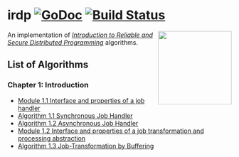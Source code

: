# irdp [![GoDoc](https://godoc.org/github.com/armen/irdp?status.png)](https://godoc.org/github.com/armen/irdp) [![Build Status](https://travis-ci.org/armen/irdp.svg?branch=master)](https://travis-ci.org/armen/irdp)

<img width="165" src="http://www.distributedprogramming.net/images/cover-5.png" align="right">

An implementation of [*Introduction to Reliable and Secure Distributed Programming*][irdp] algorithms.

## List of Algorithms

### Chapter 1: Introduction
- [Module 1.1 Interface and properties of a job handler](https://github.com/armen/irdp/blob/master/job/handler.go)
- [Algorithm 1.1 Synchronous Job Handler](https://github.com/armen/irdp/blob/master/job/sync/sync.go)
- [Algorithm 1.2 Asynchronous Job Handler](https://github.com/armen/irdp/blob/master/job/async/async.go)
- [Module 1.2 Interface and properties of a job transformation and processing abstraction](https://github.com/armen/irdp/blob/master/job/job/transformation_handler.go)
- [Algorithm 1.3 Job-Transformation by Buffering](https://github.com/armen/irdp/blob/master/job/transformation/transformation.go)

[irdp]: http://distributedprogramming.net
